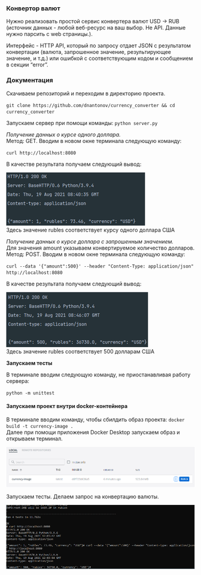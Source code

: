 ### Конвертор валют

Нужно реализовать простой сервис конвертера валют USD -> RUB (источник данных - любой веб-ресурс на ваш выбор. Не API. Данные нужно парсить с web страницы.).

Интерфейс - HTTP API, который по запросу отдает  JSON с результатом конвертации (валюта, запрошенное значение, результирующее значение, и т.д.) или ошибкой с соответствующим кодом и сообщением в секции “error”.

### Документация

Скачиваем репозиторий и переходим в директорию проекта.

``git clone https://github.com/dnantonov/currency_converter && cd currency_converter``

Запускаем сервер при помощи команды: ``python server.py``

*Получение данных о курсе одного доллара.*  
Метод: GET. Вводим в новом окне терминала следующую команду:

``curl http://localhost:8080``  

В качестве результата получаем следующий вывод:

![curl http://localhost:8080](screenshots/curl_get.png)  
Здесь значение rubles соответствует курсу одного доллара США

*Получение данных о курсе доллара с запрошенным значением.*  
Для значения amount указываем конвертируемое количество долларов.  
Метод: POST. Вводим в новом окне терминала следующую команду:

``curl --data '{"amount":500}' --header "Content-Type: application/json" http://localhost:8080``  

В качестве результата получаем следующий вывод:

![curl --data '{"amount":500}' --header "Content-Type: application/json" http://localhost:8080](screenshots/curl_post.png)  
Здесь значение rubles соответствует 500 долларам США

**Запускаем тесты**

В терминале вводим следующую команду, не приостанавливая работу сервера:

``python -m unittest``

#### Запускаем проект внутри docker-контейнера
В терминале вводим команду, чтобы сбилдить образ проекта: ``docker build -t currency-image .``  
Далее при помощи приложения Docker Desktop запускаем образ и открываем терминал.

![Docker Desktop run](screenshots/docker_1.png)

Запускаем тесты. Делаем запрос на конвертацию валюты.  

![Docker Desktop run](screenshots/docker_2.png)